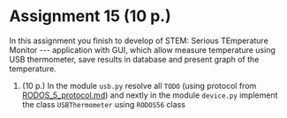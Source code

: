 # Assignment 15 (10 p.)

In this assignment you finish to develop of STEM: Serious TEmperature Monitor --- application with GUI, which allow measure temperature using USB thermometer, save results in database and present graph of the temperature.

1. (10 p.) In the module `usb.py` resolve all `TODO` (using protocol from [RODOS_5_protocol.md](./RODOS_5_protocol.md)) and nextly in the module `device.py` implement the class `USBThermometer` using `RODOS56` class